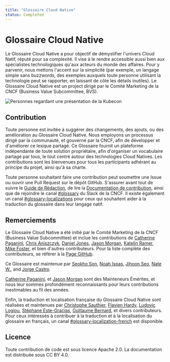```yaml
---
title: "Glossaire Cloud Native"
status: Completed
---
```


# Glossaire Cloud Native

Le Glossaire Cloud Native a pour objectif de démystifier l'univers Cloud Natif, réputé pour sa complexité.
Il vise à le rendre accessible aussi bien aux spécialistes technologiques qu'aux acteurs du monde des affaires.
Pour y parvenir, nous mettons l'accent sur la simplicité (par exemple, un langage simple sans buzzwords, des exemples auxquels toute personne utilisant la technologie peut se rapporter, en laissant de côte les détails inutiles).
Le Glossaire Cloud Native est un project dirigé par le Comité Marketing de la CNCF (Business Value Subcommittee, BVS).

<p><img class="mt-3" src="/images/homepage/kubecon.jpg" alt="Personnes regardant une présentation de la Kubecon"></p>

## Contribution

Toute personne est invitée à suggérer des changements, des ajouts, ou des amélioration au Glossaire Cloud Native.
Nous employons un processus dirigé par la communauté, et gouverné par la CNCF, afin de développer et d'améliorer ce lexique partagé.
Ce Glossaire fournit un plateforme indépendante de toute solution propriétaire, afin d'organiser un vocabulaire partagé par tous, le tout centré autour des technologies Cloud Natives.
Les contributions sont les bienvenues pour tous les participants adhérant au principe du projet, ainsi qu'à sa charte.

Toute personne souhaitant faire une contribution peut soumettre une Issue ou ouvrir une Pull Request sur le dépôt GitHub.
S'assurer avant tout de suivre le [Guide de Rédaction](/fr/style-guide/), de lire la [Documentation de contribution](/fr/contribute/), ainsi que de rejoindre le canal [#glossary](https://cloud-native.slack.com/archives/C02TX20MQBB) du Slack de la CNCF.
Il existe également un canal [#glossary-localizations](https://cloud-native.slack.com/archives/C02N2RGFXDF) pour ceux qui souhaitent aider à la traduction du glossaire dans leur langage natif.

## Remerciements

Le Glossaire Cloud Native a été initié par le Comité Marketing de la CNCF (Business Value Subcommittee) et inclue les contributions de
[Catherine Paganini](https://www.linkedin.com/in/catherinepaganini/en/), 
[Chris Aniszczyk](https://www.linkedin.com/in/caniszczyk/), 
[Daniel Jones](https://www.linkedin.com/in/danieljoneseb/?originalSubdomain=uk), 
[Jason Morgan](https://www.linkedin.com/in/jasonmorgan2/), 
[Katelin Ramer](https://www.linkedin.com/in/katelinramer/), 
[Mike Foster](https://www.linkedin.com/in/mfosterche/?originalSubdomain=ca), 
et bien d'autres contributeurs.
Pour la liste complète des contributeurs, se référer à la [Page GitHub](https://github.com/cncf/glossary/graphs/contributors).

Ce Glossaire est maintenue par
[Seokho Son](https://www.linkedin.com/in/seokho-son/),
[Noah Ispas](https://www.linkedin.com/in/noah-ispas-0665b42a/), 
[Jihoon Seo](https://www.linkedin.com/in/jihoon-seo/),
[Nate W.](https://www.linkedin.com/in/nate-double-u/),
and [Jorge Castro](https://www.linkedin.com/in/jorge-castro2112/).

[Catherine Paganini](https://www.linkedin.com/in/catherinepaganini/en/),
et [Jason Morgan](https://www.linkedin.com/in/jasonmorgan2/)
sont des Mainteneurs Émérites, et nous leur sommes profondément reconnaissants pour leurs contributions inestimables au fil des années.

Enfin, la traduction et localisation française du Glossaire Cloud Native sont réalisées et maintenues par
[Christophe Sauthier](https://www.linkedin.com/in/christophesauthier/),
[Flavien Hardy](https://www.linkedin.com/in/flavien-h-93208a18b/),
[Ludovic Logiou](https://www.linkedin.com/in/ludovic-%F0%9F%92%BB-logiou-98123978/),
[Stéphane Este-Gracias](https://www.linkedin.com/in/sestegra/),
[Guillaume Bernard](https://www.linkedin.com/in/gbernardit/),
et divers contributeurs.
Pour ceux intéressés à contribuer à la traduction et à la localisation du glossaire en français, un canal [#glossary-localization-french](https://cloud-native.slack.com/archives/C03JHQ02FCH) est disponible.

## Licence

Toute contribution de code est sous licence Apache 2.0.
La documentation est distribuée sous CC BY 4.0.
